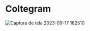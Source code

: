 # Coltegram 



![Captura de tela 2023-09-17 182510](https://github.com/joaoh04373/Coltegram-2/assets/133141691/c15b8b3d-ee1a-4c6f-a65a-4187c70bf3be)
